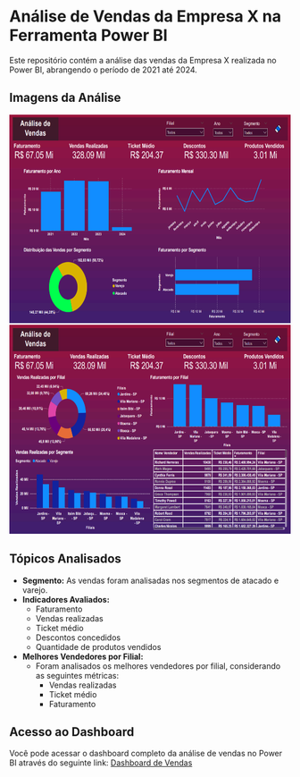 # Análise de Vendas da Empresa X na Ferramenta Power BI

Este repositório contém a análise das vendas da Empresa X realizada no Power BI, abrangendo o período de 2021 até 2024.

## Imagens da Análise
<img src="https://github.com/edulyuji/Analise_Vendas/blob/main/image/Pagina_Geral_Vendas.png" alt="Texto Alternativo" width="700" height="373.5">
<img src="https://github.com/edulyuji/Analise_Vendas/blob/main/image/Pagina_Filiais_Vendas.png" alt="Texto Alternativo" width="700" height="373.5">

## Tópicos Analisados
- **Segmento:** As vendas foram analisadas nos segmentos de atacado e varejo.
- **Indicadores Avaliados:** 
  - Faturamento
  - Vendas realizadas
  - Ticket médio
  - Descontos concedidos
  - Quantidade de produtos vendidos
- **Melhores Vendedores por Filial:**
  - Foram analisados os melhores vendedores por filial, considerando as seguintes métricas:
    - Vendas realizadas
    - Ticket médio
    - Faturamento
  
## Acesso ao Dashboard
Você pode acessar o dashboard completo da análise de vendas no Power BI através do seguinte link: [Dashboard de Vendas](https://app.powerbi.com/view?r=eyJrIjoiYmY4OGYyMWYtNGY2Yy00ZTcwLWIwNWEtOTkwOGFhYTU1MTIyIiwidCI6IjBkOTg5NDA2LWFiODMtNDkwYy05MTdmLTg0NTk5YzI5ZDA0MiJ9&pageName=ReportSection)
